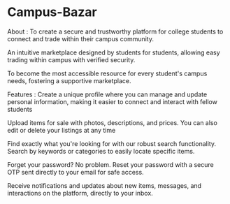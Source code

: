 # Campus-Bazar
About :
To create a secure and trustworthy platform for college students to connect and trade within their campus community.

An intuitive marketplace designed by students for students, allowing easy trading within campus with verified security.

To become the most accessible resource for every student's campus needs, fostering a supportive marketplace.

Features : 
Create a unique profile where you can manage and update personal information, making it easier to connect and interact with fellow students

Upload items for sale with photos, descriptions, and prices. You can also edit or delete your listings at any time

Find exactly what you're looking for with our robust search functionality. Search by keywords or categories to easily locate specific items.

Forget your password? No problem. Reset your password with a secure OTP sent directly to your email for safe access.

Receive notifications and updates about new items, messages, and interactions on the platform, directly to your inbox.
